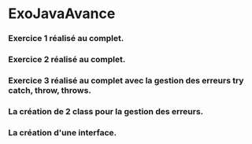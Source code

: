 # ExoJavaAvance

### Exercice 1 réalisé au complet.

### Exercice 2  réalisé au complet.

### Exercice 3 réalisé au complet avec la gestion des erreurs try catch, throw, throws.

### La création de 2 class pour la gestion des erreurs.

### La création d'une interface.